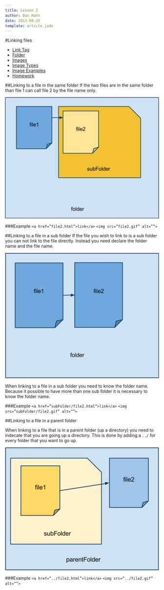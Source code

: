 ```yaml
---
title: Lesson 2
author: Dan Hahn
date: 2013-09-25
template: article.jade
---
```


#Linking files

* [Link Tag]()
* [Folder](folders.html)
* [Images](images.html)
* [Image Types](image-types.html)
* [Image Examples](image-examples.html)
* [Homework](homework.html)

##Linking to a file in the same folder
If the two files are in the same folder than file 1 can call file 2 by the file name only.

<img src="images/image00.png">

###Example
`<a href=”file2.html”>link</a>`
`<img src=”file2.gif” alt=””>`

##Linking to a file in a sub folder
If the file you wish to link to is a sub folder you can not link to the file directly. Instead you need declare the folder name and the file name.

<img src="images/image01.png">

When linking to a file in a sub folder you need to know the folder name.  Because it possible to have more than one sub folder it is necessary to know the folder name. 

###Example
`<a href=”subFolder/file2.html”>link</a>`
`<img src=”subFolder/file2.gif” alt=””>`

##Linking to a file in a parent folder

When linking to a file that is in a parent folder (up a directory) you need to indecate that you are going up a directory.  This is done by adding a `../` for every folder that you want to go up.

<img src="images/image02.png">

###Example
`<a href=”../file2.html”>link</a>`
`<img src=”../file2.gif” alt=””>`		
